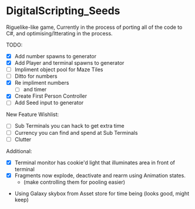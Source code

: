 # DigitalScripting_Seeds
Riguelike-like game, Currently in the process of porting all of the code to C#, and optimising/Itterating in the process.

TODO:
- [x] Add number spawns to generator
- [x] Add Player and terminal spawns to generator
- [ ] Impliment object pool for Maze Tiles
- [ ] Ditto for numbers
- [x] Re impliment numbers
  - [ ] and timer
- [x] Create First Person Controller
- [ ] Add Seed input to generator

New Feature Wishlist:
- [ ] Sub Terminals you can hack to get extra time
- [ ] Currency you can find and spend at Sub Terminals
- [ ] Clutter

Additional:
- [x] Terminal monitor has cookie'd light that illuminates area in front of terminal
- [x] Fragments now explode, deactivate and rearm using Animation states.
  - (make controlling them for pooling easier)
  
  
* Using Galaxy skybox from Asset store for time being (looks good, might keep)
